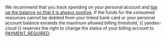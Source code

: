 
We recommend that you track spending on your personal account and [top up the balance so that it is always positive](../operations/pay-the-bill.md). If the funds for the consumed resources cannot be debited from your linked bank card or your personal account balance exceeds the maximum allowed billing threshold, {{ yandex-cloud }} reserves the right to change the status of your billing account to [PAYMENT_REQUIRED](../concepts/billing-account-statuses.md).
